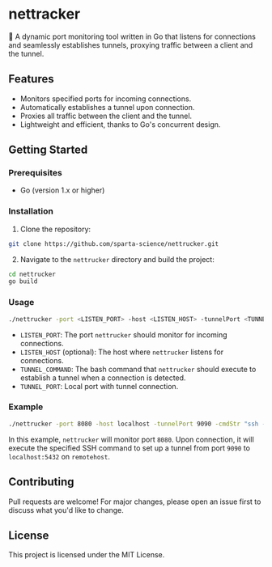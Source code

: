 # nettracker

🔗 A dynamic port monitoring tool written in Go that listens for connections and seamlessly establishes tunnels, proxying traffic between a client and the tunnel.

## Features
- Monitors specified ports for incoming connections.
- Automatically establishes a tunnel upon connection.
- Proxies all traffic between the client and the tunnel.
- Lightweight and efficient, thanks to Go's concurrent design.

## Getting Started

### Prerequisites
- Go (version 1.x or higher)

### Installation
1. Clone the repository:
```bash
git clone https://github.com/sparta-science/nettrucker.git
```

2. Navigate to the `nettrucker` directory and build the project:
```bash
cd nettrucker
go build
```

### Usage
```bash
./nettrucker -port <LISTEN_PORT> -host <LISTEN_HOST> -tunnelPort <TUNNEL_PORT> -cmdStr "<TUNNEL_COMMAND>"
```

- `LISTEN_PORT`: The port `nettrucker` should monitor for incoming connections.
- `LISTEN_HOST` (optional): The host where `nettrucker` listens for connections.
- `TUNNEL_COMMAND`: The bash command that `nettrucker` should execute to establish a tunnel when a connection is detected.
- `TUNNEL_PORT`: Local port with tunnel connection.

### Example
```bash
./nettrucker -port 8080 -host localhost -tunnelPort 9090 -cmdStr "ssh -L 9090:localhost:5432 remoteuser@remotehost"
```

In this example, `nettrucker` will monitor port `8080`. Upon connection, it will execute the specified SSH command to set up a tunnel from port `9090` to `localhost:5432` on `remotehost`.

## Contributing
Pull requests are welcome! For major changes, please open an issue first to discuss what you'd like to change.

## License
This project is licensed under the MIT License.
